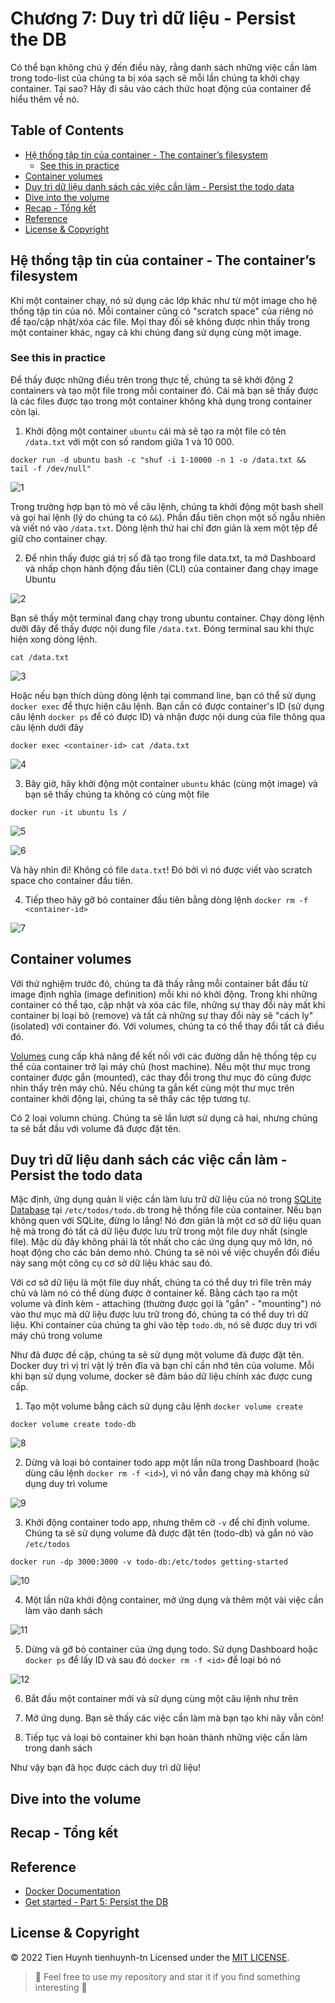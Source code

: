# Chương 7: Duy trì dữ liệu - Persist the DB

Có thể bạn không chú ý đến điều này, rằng danh sách những việc cần làm trong todo-list của chúng ta bị xóa sạch sẽ mỗi lần chúng ta khởi chạy container. Tại sao? Hãy đi sâu vào cách thức hoạt động của container để hiểu thêm về nó.

## Table of Contents
- [Hệ thống tập tin của container - The container’s filesystem](#hệ-thống-tập-tin-của-container---the-container's-filesystem)
  - [See this in practice](#see-this-in-practice)
- [Container volumes](#container-volumes)
- [Duy trì dữ liệu danh sách các việc cần làm - Persist the todo data](#duy-trì-dữ-liệu-danh-sách-các-việc-cần-làm---persist-the-todo-data)
- [Dive into the volume](#dive-into-the-volume)
- [Recap - Tổng kết](#recap----tổng-kết)
- [Reference](#reference)
- [License & Copyright](#license--copyright)

## Hệ thống tập tin của container - The container’s filesystem

Khi một container chạy, nó sử dụng các lớp khác như từ một image cho hệ thống tập tin của nó. Mỗi container cũng có "scratch space" của riêng nó để tạo/cập nhật/xóa các file. Mọi thay đối sẽ không được nhìn thấy trong một container khác, ngay cả khi chúng đang sử dụng cùng một image.

### See this in practice

Để thấy được những điều trên trong thực tế, chúng ta sẽ khởi động 2 containers và tạo một file trong mỗi container đó. Cái mà bạn sẽ thấy được là các files được tạo trong một container không khả dụng trong container còn lại.

1. Khởi động một container `ubuntu` cái mà sẽ tạo ra một file có tên `/data.txt` với một con số random giữa 1 và 10 000.

```
docker run -d ubuntu bash -c "shuf -i 1-10000 -n 1 -o /data.txt && tail -f /dev/null"
```

![1](./imgs/chapter7/1.png)

Trong trường hợp bạn tò mò về câu lệnh, chúng ta khởi động một bash shell và gọi hai lệnh (lý do chúng ta có `&&`). Phần đầu tiên chọn một số ngẫu nhiên và viết nó vào `/data.txt`. Dòng lệnh thứ hai chỉ đơn giản là xem một tệp để giữ cho container chạy.

2. Để nhìn thấy được giá trị số đã tạo trong file data.txt, ta mở Dashboard và nhấp chọn hành động đầu tiên (CLI) của container đang chạy image Ubuntu

![2](./imgs/chapter7/2.png)

Bạn sẽ thấy một terminal đang chạy trong ubuntu container. Chạy dòng lệnh dưỡi đây để thấy được nội dung file `/data.txt`. Đóng terminal sau khi thực hiện xong dòng lệnh.

```
cat /data.txt
```

![3](./imgs/chapter7/3.png)

Hoặc nếu bạn thích dùng dòng lệnh tại command line, bạn có thể sử dụng `docker exec` để thực hiện câu lệnh. Bạn cần có được container's ID (sử dụng câu lệnh `docker ps` để có được ID) và nhận được nội dung của file thông qua câu lệnh dưới đây

```
docker exec <container-id> cat /data.txt
```

![4](./imgs/chapter7/4.png)

3. Bây giờ, hãy khởi động một container `ubuntu` khác (cùng một image) và bạn sẽ thấy chúng ta không có cùng một file

```
docker run -it ubuntu ls /
```

![5](./imgs/chapter7/5.png)

![6](./imgs/chapter7/6.png)

Và hãy nhìn đi! Không có file `data.txt`! Đó bởi vì nó được viết vào scratch space cho container đầu tiên.

4. Tiếp theo hãy gỡ bỏ container đầu tiên bằng dòng lệnh `docker rm -f <container-id>`

![7](./imgs/chapter7/7.png)

## Container volumes

Với thử nghiệm trước đó, chúng ta đã thấy rằng mỗi container bắt đầu từ image định nghĩa (image definition) mỗi khi nó khởi động. Trong khi những container có thể tạo, cập nhật và xóa các file, những sự thay đổi này mất khi container bị loại bỏ (remove) và tất cả những sự thay đổi này sẽ "cách ly" (isolated) với container đó. Với volumes, chúng ta có thể thay đổi tất cả điều đó.

[Volumes](https://docs.docker.com/storage/volumes/) cung cấp khả năng để kết nối với các đường dẫn hệ thống tệp cụ thể của container trở lại máy chủ (host machine). Nếu một thư mục trong container được gắn (mounted), các thay đổi trong thư mục đó cũng được nhìn thấy trên máy chủ. Nếu chúng ta gắn kết cùng một thư mục trên container khởi động lại, chúng ta sẽ thấy các tệp tương tự.

Có 2 loại volumn chúng. Chúng ta sẽ lần lượt sử dụng cả hai, nhưng chúng ta sẽ bắt đầu với volume đã được đặt tên.

## Duy trì dữ liệu danh sách các việc cần làm - Persist the todo data

Mặc định, ứng dụng quản lí việc cần làm lưu trữ dữ liệu của nó trong [SQLite Database](https://www.sqlite.org/index.html) tại `/etc/todos/todo.db` trong hệ thống file của container. Nếu bạn không quen với SQLite, đừng lo lắng! Nó đơn giản là một cơ sở dữ liệu quan hệ mà trong đó tất cả dữ liệu được lưu trữ trong một file duy nhất (single file). Mặc dù đây không phải là tốt nhất cho các ứng dụng quy mô lớn, nó hoạt động cho các bản demo nhỏ. Chúng ta sẽ nói về việc chuyển đổi điều này sang một công cụ cơ sở dữ liệu khác sau đó.

Với cơ sở dữ liệu là một file duy nhất, chúng ta có thể duy trì file trên máy chủ và làm nó có thể dùng được ở container kế. Bằng cách tạo ra một volume và đính kèm - attaching (thường được gọi là "gắn" - "mounting") nó vào thư mục mà dữ liệu được lưu trữ trong đó, chúng ta có thể duy trì dữ liệu. Khi container của chúng ta ghi vào tệp `todo.db`, nó sẽ được duy trì với máy chủ trong volume

Như đã được đề cập, chúng ta sẽ sử dụng một volume đã được đặt tên. Docker duy trì vị trí vật lý trên đĩa và bạn chỉ cần nhớ tên của volume. Mỗi khi bạn sử dụng volume, docker sẽ đảm bảo dữ liệu chính xác được cung cấp.

1. Tạo một volume bằng cách sử dụng câu lệnh `docker volume create`

```
docker volume create todo-db
```

![8](./imgs/chapter7/8.png)

2. Dừng và loại bỏ container todo app một lần nữa trong Dashboard (hoặc dùng câu lệnh `docker rm -f <id>`), vì nó vẫn đang chạy mà không sử dụng duy trì volume

![9](./imgs/chapter7/9.png)

3. Khởi động container todo app, nhưng thêm cờ `-v` để chỉ định volume. Chúng ta sẽ sử dụng volume đã được đặt tên (todo-db) và gắn nó vào `/etc/todos`

```
docker run -dp 3000:3000 -v todo-db:/etc/todos getting-started
```

![10](./imgs/chapter7/10.png)

4. Một lần nữa khởi động container, mở ứng dụng và thêm một vài việc cần làm vào danh sách

![11](./imgs/chapter7/11.png)

5. Dừng và gỡ bỏ container của ứng dụng todo. Sử dụng Dashboard hoặc `docker ps` để lấy ID và sau đó `docker rm -f <id>` để loại bỏ nó

![12](./imgs/chapter7/12.png)

6. Bắt đầu một container mới và sử dụng cùng một câu lệnh như trên

7. Mở ứng dụng. Bạn sẽ thấy các việc cần làm mà bạn tạo khi nãy vẫn còn!

8. Tiếp tục và loại bỏ container khi bạn hoàn thành những việc cần làm trong danh sách

Như vậy bạn đã học được cách duy trì dữ liệu!

## Dive into the volume

## Recap  - Tổng kết

## Reference
- [Docker Documentation](https://docs.docker.com/get-started/)
- [Get started - Part 5: Persist the DB](https://docs.docker.com/get-started/05_persisting_data/)

## License & Copyright
&copy; 2022 Tien Huynh tienhuynh-tn Licensed under the [MIT LICENSE](https://github.com/tienhuynh-tn/docker-basic-tutorial/blob/main/LICENSE).

> :love_you_gesture: Feel free to use my repository and star it if you find something interesting :love_you_gesture:

